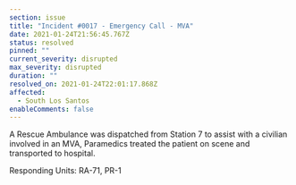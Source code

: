 ```yaml
---
section: issue
title: "Incident #0017 - Emergency Call - MVA"
date: 2021-01-24T21:56:45.767Z
status: resolved
pinned: ""
current_severity: disrupted
max_severity: disrupted
duration: ""
resolved_on: 2021-01-24T22:01:17.868Z
affected:
  - South Los Santos
enableComments: false
---
```

A Rescue Ambulance was dispatched from Station 7 to assist with a civilian involved in an MVA, Paramedics treated the patient on scene and transported to hospital.

Responding Units: RA-71, PR-1